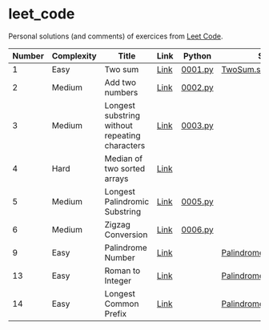 # leet_code

Personal solutions (and comments) of exercices from [Leet Code](https://leetcode.com).

| Number | Complexity | Title                                          | Link                                                                                              | Python                                       | Scala                                                                     |
|--------|------------|------------------------------------------------|---------------------------------------------------------------------------------------------------|----------------------------------------------|---------------------------------------------------------------------------|
| 1      | Easy       | Two sum                                        | [Link](https://leetcode.com/problems/two-sum/description/)                                        | [0001.py](../master/src/main/python/0001.py) | [TwoSum.scala](../master/src/main/scala/TwoSum.scala)                     |
| 2      | Medium     | Add two numbers                                | [Link](https://leetcode.com/problems/add-two-numbers/description/)                                | [0002.py](../master/src/main/python/0002.py) | []()                                                                      |
| 3      | Medium     | Longest substring without repeating characters | [Link](https://leetcode.com/problems/longest-substring-without-repeating-characters/description/) | [0003.py](../master/src/main/python/0003.py) | []()                                                                      |
| 4      | Hard       | Median of two sorted arrays                    | [Link](https://leetcode.com/problems/median-of-two-sorted-arrays/description/)                    | [](../master/src/main/python/0004.py)        | []()                                                                      |
| 5      | Medium     | Longest Palindromic Substring                  | [Link](https://leetcode.com/problems/longest-substring-without-repeating-characters/description/)                    | [0005.py](../master/src/main/python/0005.py) | []()                                                                      |
| 6      | Medium     | Zigzag Conversion                              | [Link](https://leetcode.com/problems/zigzag-conversion/description/)                     | [0006.py](../master/src/main/python/0006.py) | []()                                                                      |
| 9      | Easy       | Palindrome Number                              | [Link](https://leetcode.com/problems/palindrome-number/description/)                     | [](../master/src/main/python/0009.py)        | [PalindromeNumber.scala](../master/src/main/scala/PalindromeNumber.scala) |
| 13     | Easy       | Roman to Integer                               | [Link](https://leetcode.com/problems/roman-to-integer/description)                      | [](../master/src/main/python/0013.py)        | [PalindromeNumber.scala](../master/src/main/scala/RomanToInteger.scala)   |
| 14     | Easy       | Longest Common Prefix                          | [Link](https://leetcode.com/problems/longest-common-prefix/description)                      | [](../master/src/main/python/0014.py)        | [PalindromeNumber.scala](../master/src/main/scala/LongestCommonPrefix.scala)   |
